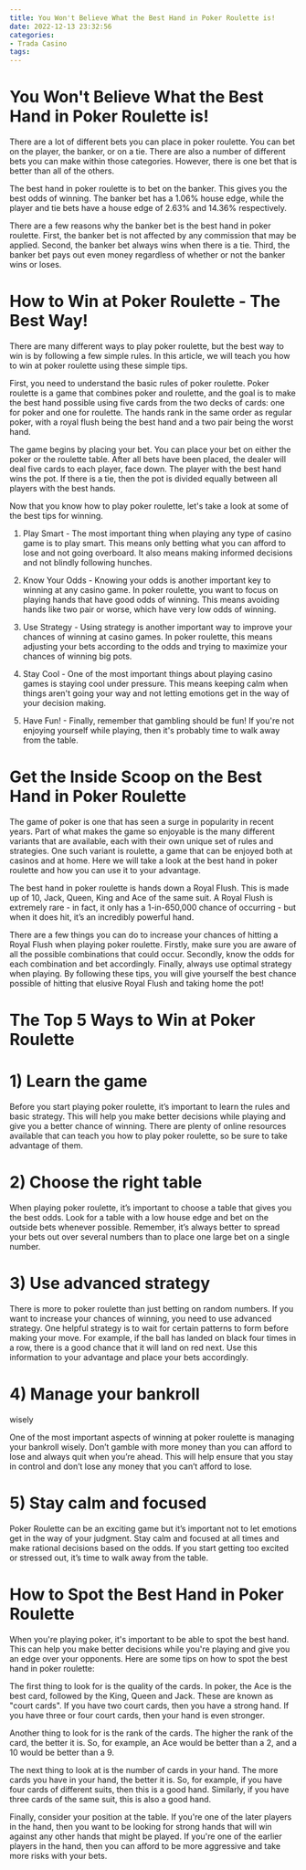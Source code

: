 ```yaml
---
title: You Won't Believe What the Best Hand in Poker Roulette is!
date: 2022-12-13 23:32:56
categories:
- Trada Casino
tags:
---
```



#  You Won't Believe What the Best Hand in Poker Roulette is!

There are a lot of different bets you can place in poker roulette. You can bet on the player, the banker, or on a tie. There are also a number of different bets you can make within those categories. However, there is one bet that is better than all of the others.

The best hand in poker roulette is to bet on the banker. This gives you the best odds of winning. The banker bet has a 1.06% house edge, while the player and tie bets have a house edge of 2.63% and 14.36% respectively.

There are a few reasons why the banker bet is the best hand in poker roulette. First, the banker bet is not affected by any commission that may be applied. Second, the banker bet always wins when there is a tie. Third, the banker bet pays out even money regardless of whether or not the banker wins or loses.

#  How to Win at Poker Roulette - The Best Way!

There are many different ways to play poker roulette, but the best way to win is by following a few simple rules. In this article, we will teach you how to win at poker roulette using these simple tips.

First, you need to understand the basic rules of poker roulette. Poker roulette is a game that combines poker and roulette, and the goal is to make the best hand possible using five cards from the two decks of cards: one for poker and one for roulette. The hands rank in the same order as regular poker, with a royal flush being the best hand and a two pair being the worst hand.

The game begins by placing your bet. You can place your bet on either the poker or the roulette table. After all bets have been placed, the dealer will deal five cards to each player, face down. The player with the best hand wins the pot. If there is a tie, then the pot is divided equally between all players with the best hands.

Now that you know how to play poker roulette, let's take a look at some of the best tips for winning.

1) Play Smart - The most important thing when playing any type of casino game is to play smart. This means only betting what you can afford to lose and not going overboard. It also means making informed decisions and not blindly following hunches.

2) Know Your Odds - Knowing your odds is another important key to winning at any casino game. In poker roulette, you want to focus on playing hands that have good odds of winning. This means avoiding hands like two pair or worse, which have very low odds of winning.

3) Use Strategy - Using strategy is another important way to improve your chances of winning at casino games. In poker roulette, this means adjusting your bets according to the odds and trying to maximize your chances of winning big pots.

4) Stay Cool - One of the most important things about playing casino games is staying cool under pressure. This means keeping calm when things aren't going your way and not letting emotions get in the way of your decision making.

5) Have Fun! - Finally, remember that gambling should be fun! If you're not enjoying yourself while playing, then it's probably time to walk away from the table.</p>

#  Get the Inside Scoop on the Best Hand in Poker Roulette

The game of poker is one that has seen a surge in popularity in recent years. Part of what makes the game so enjoyable is the many different variants that are available, each with their own unique set of rules and strategies. One such variant is roulette, a game that can be enjoyed both at casinos and at home. Here we will take a look at the best hand in poker roulette and how you can use it to your advantage.

The best hand in poker roulette is hands down a Royal Flush. This is made up of 10, Jack, Queen, King and Ace of the same suit. A Royal Flush is extremely rare - in fact, it only has a 1-in-650,000 chance of occurring - but when it does hit, it’s an incredibly powerful hand.

There are a few things you can do to increase your chances of hitting a Royal Flush when playing poker roulette. Firstly, make sure you are aware of all the possible combinations that could occur. Secondly, know the odds for each combination and bet accordingly. Finally, always use optimal strategy when playing. By following these tips, you will give yourself the best chance possible of hitting that elusive Royal Flush and taking home the pot!

#  The Top 5 Ways to Win at Poker Roulette

# 1) Learn the game

Before you start playing poker roulette, it’s important to learn the rules and basic strategy. This will help you make better decisions while playing and give you a better chance of winning. There are plenty of online resources available that can teach you how to play poker roulette, so be sure to take advantage of them.

# 2) Choose the right table

When playing poker roulette, it’s important to choose a table that gives you the best odds. Look for a table with a low house edge and bet on the outside bets whenever possible. Remember, it’s always better to spread your bets out over several numbers than to place one large bet on a single number.

# 3) Use advanced strategy

There is more to poker roulette than just betting on random numbers. If you want to increase your chances of winning, you need to use advanced strategy. One helpful strategy is to wait for certain patterns to form before making your move. For example, if the ball has landed on black four times in a row, there is a good chance that it will land on red next. Use this information to your advantage and place your bets accordingly.

# 4) Manage your bankroll
 wisely

One of the most important aspects of winning at poker roulette is managing your bankroll wisely. Don’t gamble with more money than you can afford to lose and always quit when you’re ahead. This will help ensure that you stay in control and don’t lose any money that you can’t afford to lose.

# 5) Stay calm and focused
Poker Roulette can be an exciting game but it’s important not to let emotions get in the way of your judgment. Stay calm and focused at all times and make rational decisions based on the odds. If you start getting too excited or stressed out, it’s time to walk away from the table.

#  How to Spot the Best Hand in Poker Roulette

When you're playing poker, it's important to be able to spot the best hand. This can help you make better decisions while you're playing and give you an edge over your opponents. Here are some tips on how to spot the best hand in poker roulette:

The first thing to look for is the quality of the cards. In poker, the Ace is the best card, followed by the King, Queen and Jack. These are known as "court cards". If you have two court cards, then you have a strong hand. If you have three or four court cards, then your hand is even stronger.

Another thing to look for is the rank of the cards. The higher the rank of the card, the better it is. So, for example, an Ace would be better than a 2, and a 10 would be better than a 9.

The next thing to look at is the number of cards in your hand. The more cards you have in your hand, the better it is. So, for example, if you have four cards of different suits, then this is a good hand. Similarly, if you have three cards of the same suit, this is also a good hand.

Finally, consider your position at the table. If you're one of the later players in the hand, then you want to be looking for strong hands that will win against any other hands that might be played. If you're one of the earlier players in the hand, then you can afford to be more aggressive and take more risks with your bets.